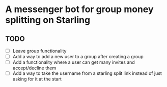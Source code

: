 # A messenger bot for group money splitting on Starling

## TODO

- [ ] Leave group functionality
- [ ] Add a way to add a new user to a group after creating a group
- [ ] Add a functionality where a user can get many invites and accept/decline them
- [ ] Add a way to take the username from a starling split link instead of just asking for it at the start
